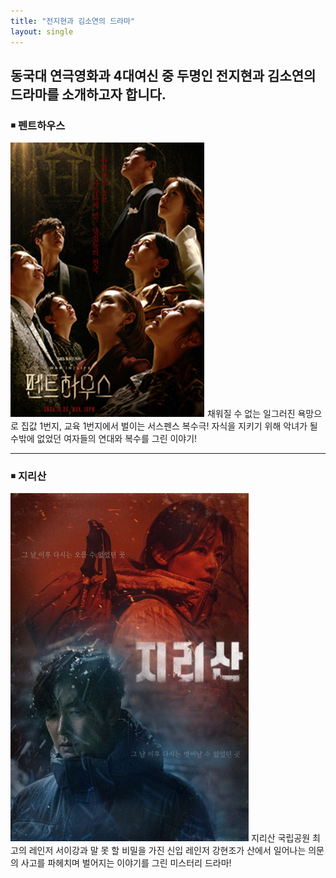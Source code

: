 ```yaml
---
title: "전지현과 김소연의 드라마"
layout: single
---
```


동국대 연극영화과 4대여신 중 두명인 전지현과 김소연의 드라마를 소개하고자 합니다. 
---
### ￭ 펜트하우스
![Panthouse](/assets/images/Panthouse.png)
채워질 수 없는 일그러진 욕망으로 집값 1번지, 교육 1번지에서 벌이는 서스펜스 복수극! 자식을 지키기 위해 악녀가 될 수밖에 없었던 여자들의 연대와 복수를 그린 이야기! 

---
### ￭ 지리산
![Jirisan](/assets/images/Jirisan.png)
지리산 국립공원 최고의 레인저 서이강과 말 못 할 비밀을 가진 신입 레인저 강현조가 산에서 일어나는 의문의 사고를 파헤치며 벌어지는 이야기를 그린 미스터리 드라마!
